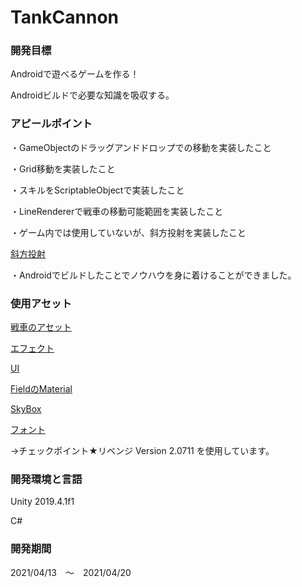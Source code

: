 # TankCannon

### 開発目標

Androidで遊べるゲームを作る！

Androidビルドで必要な知識を吸収する。


### アピールポイント

・GameObjectのドラッグアンドドロップでの移動を実装したこと

・Grid移動を実装したこと

・スキルをScriptableObjectで実装したこと

・LineRendererで戦車の移動可能範囲を実装したこと

・ゲーム内では使用していないが、斜方投射を実装したこと

[斜方投射](https://github.com/cp3xzayn/TankCannon/blob/master/Assets/Test/ShotManager.cs)

・Androidでビルドしたことでノウハウを身に着けることができました。


### 使用アセット

[戦車のアセット](https://assetstore.unity.com/packages/3d/vehicles/land/cartoon-tank-free-165189)

[エフェクト](https://assetstore.unity.com/packages/essentials/tutorial-projects/unity-particle-pack-127325)

[UI](https://assetstore.unity.com/packages/2d/gui/fantasy-wooden-gui-free-103811)

[FieldのMaterial](https://assetstore.unity.com/packages/2d/textures-materials/stone/desert-rock-material-137094)

[SkyBox](https://assetstore.unity.com/packages/vfx/shaders/free-skybox-extended-shader-107400)

[フォント](http://marusexijaxs.web.fc2.com/quizfont.html#quizfont5)

→チェックポイント★リベンジ Version 2.0711 を使用しています。


### 開発環境と言語

Unity 2019.4.1f1

C#

### 開発期間

2021/04/13　～　2021/04/20
